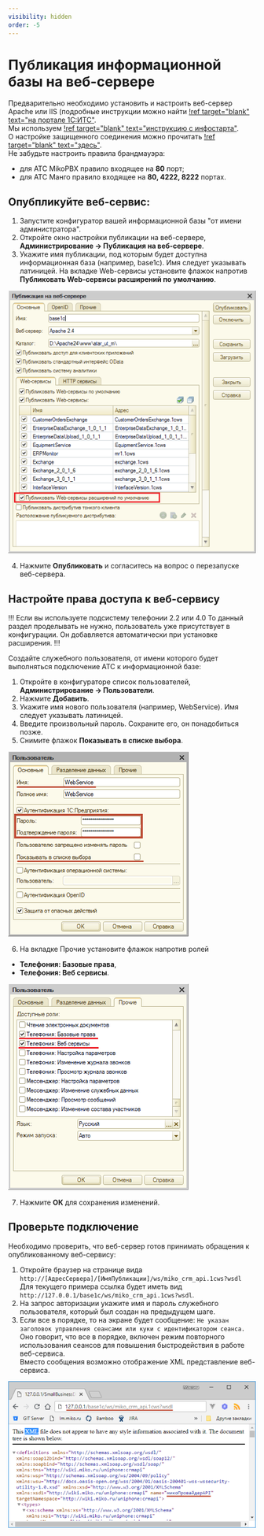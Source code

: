 ```yaml
---
visibility: hidden
order: -5
---
```


# Публикация информационной базы на веб-сервере
Предварительно необходимо установить и настроить веб-сервер Apache или IIS (подробные инструкции можно найти [!ref target="blank" text="на портале 1C:ИТС"](https://its.1c.ru/db/v8312doc#bookmark:adm:TI000000194).  
Мы используем [!ref target="blank" text="инструкцию с инфостарта"](https://infostart.ru/public/646384/).  
О настройке защищенного соединения можно прочитать [!ref target="blank" text="здесь"](https://its.1c.ru/db/metod8dev/content/5978/hdoc).  
Не забудьте настроить правила брандмауэра:
- для АТС MikoPBX правило входящее на **80** порт;
- для АТС Манго правило входящее на **80, 4222, 8222** портах.

## Опубпликуйте веб-сервис:
1. Запустите конфигуратор вашей информационной базы "от имени администратора".
2. Откройте окно настройки публикации на веб-сервере, **Администрирование → Публикация на веб-сервере**.
3. Укажите имя публикации, под которым будет доступна информационная база (например, base1c). Имя следует указывать латиницей.
На вкладке Web-сервисы установите флажок напротив **Публиковать Web-сервисы расширений по умолчанию**.

<img class="miko-shadow"  
    src="/assets/root-guides/base-publishing/publikacija_bazy.png"
    alt="МИКО: публикация информационной базы"
/> 

4. Нажмите **Опубликовать** и согласитесь на вопрос о перезапуске веб-сервера.

## Настройте права доступа к веб-сервису
!!! Если вы используете подсистему телефонии 2.2 или 4.0 
То данный раздел проделывать не нужно, пользователь уже присутствует в конфигурации. Он добавляется автоматически при установке расширения.
!!!

Создайте служебного пользователя, от имени которого будет выполняться подключение АТС к информационной базе:
1. Откройте в конфигураторе список пользователей, **Администрирование → Пользователи**.
2. Нажмите **Добавить**.
3. Укажите имя нового пользователя (например, WebService). Имя следует указывать латиницей.
4. Введите произвольный пароль. Сохраните его, он понадобиться позже.
5. Снимите флажок **Показывать в списке выбора**.
 
<img class="miko-shadow"  
    src="/assets/root-guides/base-publishing/publ_0.png"
    alt="МИКО: создание служебного пользователя"
/>  

6. На вкладке Прочие установите флажок напротив ролей
- **Телефония: Базовые права**,
- **Телефония: Веб сервисы**.

<img class="miko-shadow"  
    src="/assets/root-guides/base-publishing/publ_1.png"
    alt="МИКО: создание служебного пользователя"
/>  

7. Нажмите **ОК** для сохранения изменений.

## Проверьте подключение
Необходимо проверить, что веб-сервер готов принимать обращения к опубликованному веб-сервису:

1. Откройте браузер на странице вида
`http://[АдресСервера]/[ИмяПубликации]/ws/miko_crm_api.1cws?wsdl`  
Для текущего примера ссылка будет иметь вид `http://127.0.0.1/base1c/ws/miko_crm_api.1cws?wsdl`.  
2. На запрос авторизации укажите имя и пароль служебного пользователя, который был создан на предыдущем шаге.  
3. Если все в порядке, то на экране будет сообщение:
`Не указан заголовок управления сеансами или куки с идентификатором сеанса.`
Оно говорит, что все в порядке, включен режим повторного использования сеансов для повышения быстродействия в работе веб-сервиса.  
Вместо сообщения возможно отображение XML представление веб-сервиса.

<img class="miko-shadow"  
    src="/assets/root-guides/base-publishing/publ_2.png"
    alt="МИКО: проверка работы веб-сервиса"
/> 